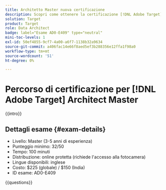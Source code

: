 ```yaml
---
title: Architetto Master nuova certificazione
description: Scopri come ottenere la certificazione [!DNL Adobe Target] Architect Master.
solution: Target
product: Target
role: Data Architect
badge: label="Esame AD0-E409" type="neutral"
mini-toc-levels: 1
exl-id: 50ef4855-9cf7-4a00-a6f7-1138b32a9634
source-git-commit: a406fac14e66f8aed5ef3b288356e12ffa1f98a0
workflow-type: tm+mt
source-wordcount: '51'
ht-degree: 0%

---
```


# Percorso di certificazione per [!DNL Adobe Target] Architect Master

{{intro}}

## Dettagli esame {#exam-details}

* Livello: Master (3-5 anni di esperienza)
* Punteggio minimo: 32/50
* Tempo: 100 minuti
* Distribuzione: online protetta (richiede l&#39;accesso alla fotocamera)
* Lingue disponibili: inglese
* Costo: $225 (globale) / $150 (India)
* ID esame: AD0-E409

{{questions}}
